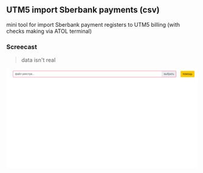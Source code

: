 ## UTM5 import Sberbank payments (csv)

mini tool for import Sberbank payment registers to UTM5 billing (with checks making via ATOL terminal)

### Screecast
> data isn't real

![](bank-regs.gif)
